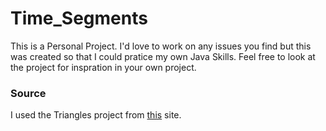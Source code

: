 # Time_Segments
This is a Personal Project. I'd love to work on any issues you find but this was created so that I could pratice my own Java Skills.
Feel free to look at the project for inspration in your own project.
### Source
I used the Triangles project from [this](https://www.seminolestate.edu/computers/competition/samples/2005) site.
